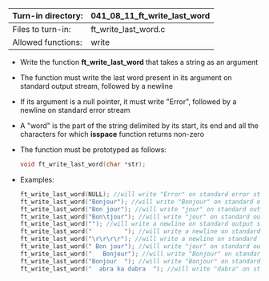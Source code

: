 Turn-in directory: | 041_08_11_ft_write_last_word|
-------------|-------------|
Files to turn-in: | ft_write_last_word.c |
Allowed functions: | write

* Write the function **ft_write_last_word** that takes a string as an argument
* The function must write the last word present in its argument on standard output stream, followed by a newline
* If its argument is a null pointer, it must write "Error", followed by a newline on standard error stream
* A "word" is the part of the string delimited by its start, its end and all the characters for which **isspace** function returns non-zero
* The function must be prototyped as follows:
   ```C
   void ft_write_last_word(char *str);
   ```
   
* Examples:
  ``` C
  ft_write_last_word(NULL); //will write "Error" on standard error stream
  ft_write_last_word("Bonjour"); //will write "Bonjour" on standard output stream
  ft_write_last_word("Bon jour"); //will write "jour" on standard output stream
  ft_write_last_word("Bon\tjour"); //will write "jour" on standard output stream
  ft_write_last_word(""); //will write a newline on standard output stream
  ft_write_last_word("         "); //will write a newline on standard output stream
  ft_write_last_word("\r\r\r\r"); //will write a newline on standard output stream
  ft_write_last_word(" Bon jour"); //will write "jour" on standard output stream
  ft_write_last_word("   Bonjour"); //will write "Bonjour" on standard output stream
  ft_write_last_word("Bonjour  "); //will write "Bonjour" on standard output stream
  ft_write_last_word("  abra ka dabra  "); //will write "dabra" on standard output stream
  ```
